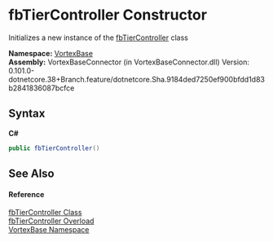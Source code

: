 # fbTierController Constructor 
 

Initializes a new instance of the <a href="T_VortexBase_fbTierController.md">fbTierController</a> class

**Namespace:**&nbsp;<a href="N_VortexBase.md">VortexBase</a><br />**Assembly:**&nbsp;VortexBaseConnector (in VortexBaseConnector.dll) Version: 0.101.0-dotnetcore.38+Branch.feature/dotnetcore.Sha.9184ded7250ef900bfdd1d83b2841836087bcfce

## Syntax

**C#**<br />
``` C#
public fbTierController()
```


## See Also


#### Reference
<a href="T_VortexBase_fbTierController.md">fbTierController Class</a><br /><a href="Overload_VortexBase_fbTierController__ctor.md">fbTierController Overload</a><br /><a href="N_VortexBase.md">VortexBase Namespace</a><br />